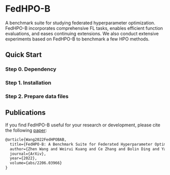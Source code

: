 # FedHPO-B

A benchmark suite for studying federated hyperparameter optimization. FedHPO-B incorporates comprehensive FL tasks, enables efficient function evaluations, and eases continuing extensions. We also conduct extensive experiments based on FedHPO-B to benchmark a few HPO methods.


## Quick Start

### Step 0. Dependency

### Step 1. Installation

### Step 2. Prepare data files

## Publications

If you find FedHPO-B useful for your research or development, please cite the following [paper](https://arxiv.org/abs/2206.03966):

```tex
@article{Wang2022FedHPOBAB,
  title={FedHPO-B: A Benchmark Suite for Federated Hyperparameter Optimization},
  author={Zhen Wang and Weirui Kuang and Ce Zhang and Bolin Ding and Yaliang Li},
  journal={ArXiv},
  year={2022},
  volume={abs/2206.03966}
}
```